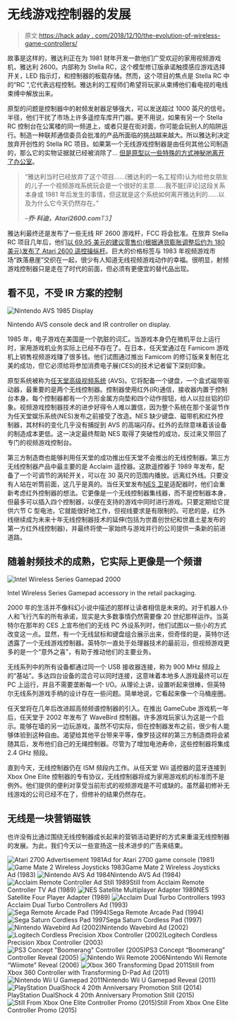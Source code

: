 # 无线游戏控制器的发展

> 原文:[https://hack aday . com/2018/12/10/the-evolution-of-wireless-game-controllers/](https://hackaday.com/2018/12/10/the-evolution-of-wireless-game-controllers/)

故事是这样的，雅达利正在为 1981 财年开发一款他们广受欢迎的家用视频游戏机，雅达利 2600。内部称为 Stella RC，这个模型修订版承诺触摸感应游戏选择开关，LED 指示灯，和控制器的板载存储。然而，这个项目的焦点是 Stella RC 中的“RC ”,它代表远程控制。雅达利的工程师们希望将玩家从束缚他们看电视的电线束缚中解放出来。

原型的问题是控制器中的射频发射器足够强大，可以发送超过 1000 英尺的信号。半径，他们干扰了市场上许多遥控车库开门器。更不用说，如果有另一个 Stella RC 控制台在公寓楼的同一频道上，或者只是在街对面，你可能会玩别人的陷阱运行。制造一种联邦通信委员会批准的产品所面临的挑战越来越大。所以雅达利决定放弃开创性的 Stella RC 项目。如果第一个无线游戏控制器是由任何其他公司制造的，那么它的实物证据就已经被消除了… [但是原型以一些特殊的方式神秘地离开了办公室](https://www.youtube.com/watch?v=0HPr5h-BUg0)。

> “雅达利当时已经放弃了这个项目……(雅达利的一名工程师)认为给他女朋友的儿子一个视频游戏系统玩会是一个很好的主意……我不能[评论]这段关系本身或 1981 年后发生的事情，但这就是这个系统如何离开雅达利的……以及为什么它今天仍然存在。”
> 
> *–**乔·科迪，Atari2600.com**T3】*

雅达利最终还是发布了一些无线 RF 2600 游戏杆，FCC 将会批准。在放弃 Stella RC 项目几年后，他们[以 69.95 美元的建议零售价(根据通货膨胀调整后约为 180 美元)发布了 Atari 2600 遥控操纵杆](http://www.ataricompendium.com/game_library/controllers/controllers.html)。巨大的价格标签与 1983 年视频游戏市场“跌落悬崖”交织在一起，很少有人知道无线视频游戏动作的幸福。很明显，射频游戏控制器只是走在了时代的前面，但必须有更便宜的替代品出现。

## 看不见，不受 IR 方案的控制

![Nintendo AVS 1985 Display](../Images/bcc68a21d828f0f011a9e99c7c0fbec6.png)

Nintendo AVS console deck and IR controller on display.

1985 年，电子游戏在美国是一个肮脏的词汇。当游戏本身仍在微机平台上运行时，家用游戏机业务实际上已经不存在了。在日本，任天堂通过在 Famicom 游戏机上销售视频游戏赚了很多钱。他们试图通过推出 Famicom 的修订版来复制在北美的成功，但它必须给将参加消费电子展(CES)的技术记者留下深刻印象。

原型系统被称为[任天堂高级视频系统](https://kotaku.com/5938751/your-nes-could-have-had-a-keyboard-and-wireless-controllers) (AVS)。它将配备一个键盘，一个盒式磁带驱动器，最重要的是两个无线控制器。控制器使用红外(IR)通信，接收器内置于控制台本身。每个控制器都有一个方形金属方向垫和四个动作按钮，给人以拉丝铝的印象。视频游戏控制器技术的进步好得令人难以置信，因为整个系统在那个圣诞节作为任天堂娱乐系统(NES)发布之前接受了改造。NES 缺少键盘、磁带机和红外控制器，其材料的变化几乎没有捕捉到 AVS 的高端闪存。红外的去除意味着该设备的制造成本更低。这一决定最终帮助 NES 取得了突破性的成功，反过来又带回了专门的视频游戏控制台。

第三方制造商也能够利用任天堂的成功推出任天堂不会推出的无线控制器。第三方无线控制器产品中最主要的是 Acclaim 遥控器。这款遥控器于 1989 年发布，配备了一个可调节的涡轮开关，可以在 30 英尺的范围内播放。远离红外线。只要没有人站在听筒前面，这几乎是真的。当任天堂发布[NES 卫星](https://en.wikipedia.org/wiki/NES_Satellite)适配器时，他们会重新考虑红外控制器的想法。它更像是一个无线控制器集线器，而不是控制器本身，但最多可以插入四个控制器，以便在支持的游戏中同时进行游戏。只要定期给它提供六节 C 型电池，它就能很好地工作，但视线要求是有限制的。可悲的是，红外线继续成为未来十年无线控制器技术的延伸(包括为世嘉创世纪和世嘉土星发布的第一方红外线控制器)，并最终将使一家始终与游戏并行的公司提供一条新的前进道路。

## 随着射频技术的成熟，它实际上更像是一个频谱

![Intel Wireless Series Gamepad 2000](../Images/d27d7a50cad8fed9271dcf4e8c99a7bd.png)

Intel Wireless Series Gamepad accessory in the retail packaging.

2000 年的生活并不像科幻小说中描述的那样让读者相信是未来的。对于机器人仆人和飞行汽车的所有承诺，现实是大多数事情仍然需要像 20 世纪那样运作。当英特尔在那年的 CES 上宣布他们的无线 PC 外设系列时，他们试图以一些小的方式改变这一点。显然，有一个无线鼠标和键盘组合展示出来，但奇怪的是，英特尔还透露了一个无线游戏控制器。英特尔一直处于处理器技术的最前沿，但视频游戏更多的是一个“意外之喜”，有助于推动他们的主要业务。

无线系列中的所有设备都通过同一个 USB 接收器连接，称为 900 MHz 频段上的“基站”。多达四台设备的混合可以同时连接，这意味着本地多人游戏最终可以在 PC 上运行，并且不需要垄断每一个 I/O。从理论上讲，设置听起来很棒，但英特尔无线系列游戏手柄的设计存在一些问题。简单地说，它看起来像一个马桶座圈。

任天堂将在几年后改进超高频频谱控制器的引入。在推出 GameCube 游戏机一年后，任天堂于 2002 年发布了 WaveBird 控制器。许多游戏玩家认为这是一个启示。能够在墙的另一边玩游戏，虽然不切实际，但在控制器发布之前，很少有人能够体验到这种自由。渴望给其他平台带来平等，像罗技这样的第三方制造商将会紧随其后，发布他们自己的无绳控制器。尽管为了增加电池寿命，这些控制器将集成 2.4 GHz 频段。

直到今天，无线控制器仍在 ISM 频段内工作。从任天堂 Wii 遥控器的蓝牙连接到 Xbox One Elite 控制器的专有协议，无线控制器将成为家用游戏机的标准而不是例外。他们提供的便利对享受当前形式的视频游戏是不可或缺的。虽然最初修补无线游戏的公司已经不在了，但修补的结果仍然存在。

## 无线是一块营销磁铁

也许没有比通过围绕无线控制器成长起来的营销活动更好的方式来重温无线控制器的发展。为此，我们今天以一些宣扬这一技术进步的广告来结束。

  ![Atari 2700 Advertisement 1981](../Images/db8c9cb7b3bd74efe82399c23a92d06c.png "Atari 2700 Ad 1981")Ad for Atari 2700 game console (1981)  ![Game Mate 2 Wireless Joysticks 1983](../Images/379e3e29c56982741bbe95834dc45456.png "Game Mate 2 Wireless Joysticks (1983)")Game Mate 2 Wireless Joysticks Ad (1983)  ![Nintendo AVS Ad 1984](../Images/82cae1fa6fd57669b13d0bb9346bfa40.png "Nintendo AVS Ad (1984)")Nintendo AVS Ad (1984)  ![Acclaim Remote Controller Ad Still 1989](../Images/cae2579d7e0462addf90696c5331a825.png "Acclaim Remote Controller Commerical Still 1989")Still from Acclaim Remote Controller TV Ad (1989)  ![NES Satellite Multiplayer Adapter 1989](../Images/1189d187c8210b8990d852b9ff7fec25.png "NES Satellite 1989 (Nostalgia Gamer)")NES Satellite Four Player Adapter (1989)  ![Acclaim Dual Turbo Controllers 1993](../Images/68b46036f82a109b288ca3564b4caf25.png "Acclaim Dual Turbo Controllers Ad (1993)")Acclaim Dual Turbo Controllers Ad (1993)  ![Sega Remote Arcade Pad (1994)](../Images/c3aea3042762e46c6740e345d7770a29.png "Sega Remote Arcade Pad (1994)")Sega Remote Arcade Pad (1994)  ![Sega Saturn Cordless Pad 1997](../Images/1d48b3ae0970a1a2148bb7e3fca216bd.png "Sega Saturn Cordless Pad (1997)")Sega Saturn Cordless Pad (1997)  ![Nintendo Wavebird Ad (2002)](../Images/7a0646d3fc85716d4c52f256fe7a780e.png "Nintendo Wavebird Ad 2002")Nintendo Wavebird Ad (2002)  ![Logitech Cordless Precision Xbox Controller (2002)](../Images/aa3663042e21308a681a5f7af1d66028.png "Logitech Cordless Precision Xbox Controller 2004")Logitech Cordless Precision Xbox Controller (2003)  ![PS3 Concept "Boomerang" Controller (2005)](../Images/944f3c9f5aa967cc18225aff61075a5c.png "PS3 Concept Boomerang Controller (2005)")PS3 Concept “Boomerang” Controller Reveal (2005)  ![Nintendo Wii Remote 2006](../Images/0eef5e6c4ad7ba382fbac7e7bcf58f7c.png "Wiimote Colors 2006")Nintendo Wii Remote “Wiimote” Reveal (2006)  ![Xbox 360 Transforming Dpad 2011](../Images/2367883b51f0be2eb54afebf6183ae14.png "Xbox 360 Transforming D-Pad Controller 2011")Still from Xbox 360 Controller with Transforming D-Pad Ad (2011)  ![Nintendo Wii U Gamepad 2011](../Images/2a9a4b78a369de30aabe0c713a1eec86.png "Nintendo Wii U Gamepad Reveal 2011")Nintendo Wii U Gamepad Reveal (2011)  ![PlayStation DualShock 4 20th Anniversary Promotion Still (2014)](../Images/1903f6b80dc7835e2e23a522a8dd054c.png "Dualshock 4 20th 2014")PlayStation DualShock 4 20th Anniversary Promotion Still (2015)  ![Still From Xbox One Elite Controller Promo (2015)](../Images/9b8b22d3fdb7065423afe2aea42aa1bb.png "Xbox Elite Still 2015")Still From Xbox One Elite Controller Promo (2015)